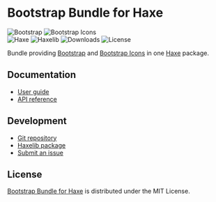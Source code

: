# Bootstrap Bundle for Haxe
![Bootstrap](https://badgen.net/badge/bootstrap/v5.1.3/blue) ![Bootstrap Icons](https://badgen.net/badge/bootstrap-icons/v1.6.0/blue)  
![Haxe](https://badgen.net/badge/haxe/%3E%3D4.2.0/green) ![Haxelib](https://badgen.net/haxelib/v/bootstrap_bundle) ![Downloads](https://badgen.net/haxelib/d/bootstrap_bundle) ![License](https://badgen.net/badge/license/MIT/blue)

Bundle providing [Bootstrap](https://getbootstrap.com) and [Bootstrap Icons](https://icons.getbootstrap.com)
in one [Haxe](https://haxe.org) package.

## Documentation
- [User guide](https://cedx.github.io/bootstrap.hx)
- [API reference](https://cedx.github.io/bootstrap.hx/api)

## Development
- [Git repository](https://github.com/cedx/bootstrap.hx)
- [Haxelib package](https://lib.haxe.org/p/bootstrap_bundle)
- [Submit an issue](https://github.com/cedx/bootstrap.hx/issues)

## License
[Bootstrap Bundle for Haxe](https://cedx.github.io/bootstrap.hx) is distributed under the MIT License.
